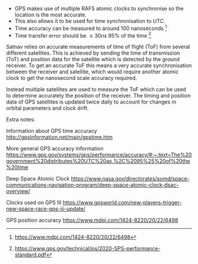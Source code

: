- GPS makes use of multiple RAFS atomic clocks to synchronise so the location is the most accurate.
- This also allows it to be used for time synchronisation to UTC.
- Time accuracy can be measured to around 100 nanoseconds [^1]
- Time transfer error should be $\leq 30ns$ 95% of the time [^2]

[^1]: https://www.mdpi.com/1424-8220/20/22/6498
[^2]: https://www.gps.gov/technical/ps/2020-SPS-performance-standard.pdf

Satnav relies on accurate measurements of time of flight (ToF) from several different satellites. This is achieved by sending the time of transmission (ToT) and position data for the satellite which is detected by the ground receiver. To get an accurate ToF this means a very accurate synchronisation between the receiver and satellite, which would require another atomic clock to get the nanosecond scale accuracy required.

Instead multiple satellites are used to measure the ToF which can be used to determine accurately the position of the receiver. The timing and position data of GPS satellites is updated twice daily to account for changes in orbital parameters and clock drift.


Extra notes:

Information about GPS time accuracy
http://gpsinformation.net/main/gpstime.htm

More general GPS accuracy information
https://www.gps.gov/systems/gps/performance/accuracy/#:~:text=The%20government%20distributes%20UTC%20as,%2C%2095%25%20of%20the%20time

Deep Space Atomic Clock
https://www.nasa.gov/directorates/somd/space-communications-navigation-program/deep-space-atomic-clock-dsac-overview/

Clocks used on GPS III
https://www.gpsworld.com/new-players-trigger-new-space-race-gps-iii-update/

GPS position accuracy
https://www.mdpi.com/1424-8220/20/22/6498